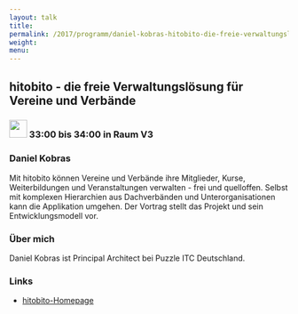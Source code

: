 ```yaml
---
layout: talk
title:
permalink: /2017/programm/daniel-kobras-hitobito-die-freie-verwaltungsloesung-fuer-vereine-und-verbaende/
weight:
menu:
---
```

## hitobito - die freie Verwaltungslösung für Vereine und Verbände

### <img height = "32" src="../../../images/lightning.svg"> 33:00 bis 34:00 in Raum V3

### Daniel Kobras

Mit hitobito können Vereine und Verbände ihre Mitglieder, Kurse, Weiterbildungen und Veranstaltungen verwalten - frei und quelloffen. Selbst mit komplexen Hierarchien aus Dachverbänden und Unterorganisationen kann die Applikation umgehen. Der Vortrag stellt das Projekt und sein Entwicklungsmodell vor.

### Über mich

Daniel Kobras ist Principal Architect bei Puzzle ITC Deutschland.

### Links

- <a href="http://hitobito.com/" target="_blank">hitobito-Homepage</a>
